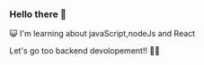 ### Hello there 👋

😺 I'm learning about javaScript,nodeJs and React

Let's go too backend devolopement!! 🐱‍💻
